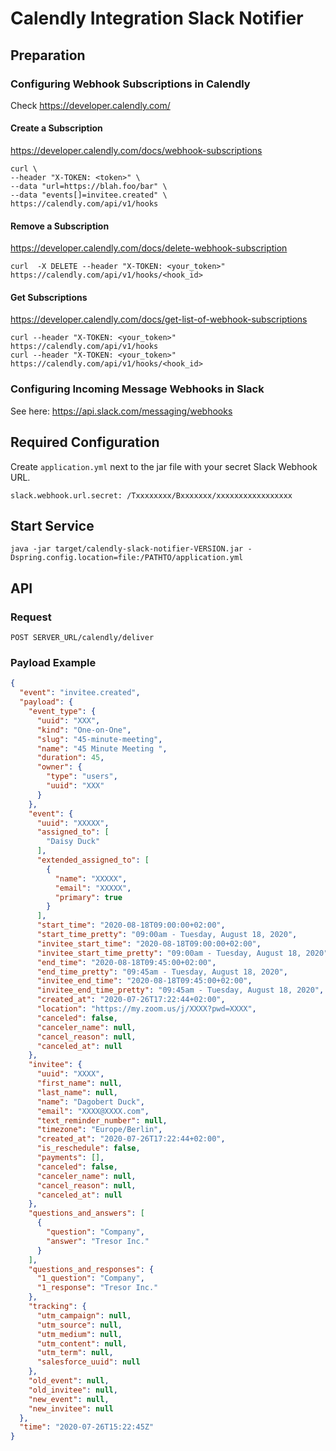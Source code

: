 # Calendly Integration Slack Notifier
## Preparation
### Configuring Webhook Subscriptions in Calendly
Check https://developer.calendly.com/

#### Create a Subscription
https://developer.calendly.com/docs/webhook-subscriptions

```
curl \
--header "X-TOKEN: <token>" \
--data "url=https://blah.foo/bar" \
--data "events[]=invitee.created" \
https://calendly.com/api/v1/hooks
```
#### Remove a Subscription
https://developer.calendly.com/docs/delete-webhook-subscription

```
curl  -X DELETE --header "X-TOKEN: <your_token>" https://calendly.com/api/v1/hooks/<hook_id>
```

#### Get Subscriptions
https://developer.calendly.com/docs/get-list-of-webhook-subscriptions

```
curl --header "X-TOKEN: <your_token>" https://calendly.com/api/v1/hooks
curl --header "X-TOKEN: <your_token>" https://calendly.com/api/v1/hooks/<hook_id>
```

### Configuring Incoming Message Webhooks in Slack
See here: https://api.slack.com/messaging/webhooks


## Required Configuration
Create `application.yml` next to the jar file with your secret Slack Webhook URL.

```
slack.webhook.url.secret: /Txxxxxxxx/Bxxxxxxx/xxxxxxxxxxxxxxxxx
```

## Start Service
```
java -jar target/calendly-slack-notifier-VERSION.jar -Dspring.config.location=file:/PATHTO/application.yml
```

## API
### Request
```
POST SERVER_URL/calendly/deliver
```

### Payload Example
```json
{
  "event": "invitee.created",
  "payload": {
    "event_type": {
      "uuid": "XXX",
      "kind": "One-on-One",
      "slug": "45-minute-meeting",
      "name": "45 Minute Meeting ",
      "duration": 45,
      "owner": {
        "type": "users",
        "uuid": "XXX"
      }
    },
    "event": {
      "uuid": "XXXXX",
      "assigned_to": [
        "Daisy Duck"
      ],
      "extended_assigned_to": [
        {
          "name": "XXXXX",
          "email": "XXXXX",
          "primary": true
        }
      ],
      "start_time": "2020-08-18T09:00:00+02:00",
      "start_time_pretty": "09:00am - Tuesday, August 18, 2020",
      "invitee_start_time": "2020-08-18T09:00:00+02:00",
      "invitee_start_time_pretty": "09:00am - Tuesday, August 18, 2020",
      "end_time": "2020-08-18T09:45:00+02:00",
      "end_time_pretty": "09:45am - Tuesday, August 18, 2020",
      "invitee_end_time": "2020-08-18T09:45:00+02:00",
      "invitee_end_time_pretty": "09:45am - Tuesday, August 18, 2020",
      "created_at": "2020-07-26T17:22:44+02:00",
      "location": "https://my.zoom.us/j/XXXX?pwd=XXXX",
      "canceled": false,
      "canceler_name": null,
      "cancel_reason": null,
      "canceled_at": null
    },
    "invitee": {
      "uuid": "XXXX",
      "first_name": null,
      "last_name": null,
      "name": "Dagobert Duck",
      "email": "XXXX@XXXX.com",
      "text_reminder_number": null,
      "timezone": "Europe/Berlin",
      "created_at": "2020-07-26T17:22:44+02:00",
      "is_reschedule": false,
      "payments": [],
      "canceled": false,
      "canceler_name": null,
      "cancel_reason": null,
      "canceled_at": null
    },
    "questions_and_answers": [
      {
        "question": "Company",
        "answer": "Tresor Inc."
      }
    ],
    "questions_and_responses": {
      "1_question": "Company",
      "1_response": "Tresor Inc."
    },
    "tracking": {
      "utm_campaign": null,
      "utm_source": null,
      "utm_medium": null,
      "utm_content": null,
      "utm_term": null,
      "salesforce_uuid": null
    },
    "old_event": null,
    "old_invitee": null,
    "new_event": null,
    "new_invitee": null
  },
  "time": "2020-07-26T15:22:45Z"
}
```
